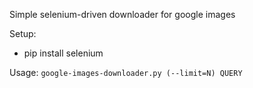 Simple selenium-driven downloader for google images

Setup:
- pip install selenium

Usage: `google-images-downloader.py (--limit=N) QUERY`
